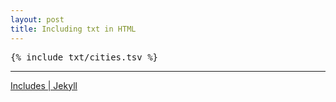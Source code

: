 ```yaml
---
layout: post
title: Including txt in HTML
---
```


<pre>
{% include txt/cities.tsv %}
</pre>


---

[Includes \| Jekyll](https://jekyllrb.com/docs/includes/)